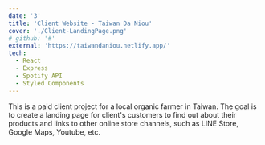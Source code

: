 ```yaml
---
date: '3'
title: 'Client Website - Taiwan Da Niou'
cover: './Client-LandingPage.png'
# github: '#'
external: 'https://taiwandaniou.netlify.app/'
tech:
  - React
  - Express
  - Spotify API
  - Styled Components
---
```


<!-- Having struggled with understanding how the Spotify OAuth flow works, I made the course I wish I could have had.

Unlike tutorials that only cover a few concepts and leave you with half-baked GitHub repositories, this course covers everything from explaining the principles of REST APIs to implementing Spotify's OAuth flow and fetching API data in a React app. By the end of the course, you’ll have an app deployed to the internet you can add to your portfolio. -->

This is a paid client project for a local organic farmer in Taiwan.
The goal is to create a landing page for client's customers to find out about their products and links to other online store channels, such as LINE Store, Google Maps, Youtube, etc.

<!-- #### Designs
The website is design to work as a info page for customers to understand more about what the client is doing and along with what their main selling products are. Since the client usually contact the customer via messaging app, this website serves as a useful demo site for providing customers with the necessary info (such as location, how to contact, etc.)
![Client Site](ClientWebsite-Showcase.jpg) -->